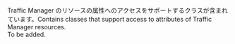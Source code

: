 <Namespace Name="Microsoft.Azure.Management.TrafficManager.Models">
  <Docs>
    <summary><span data-ttu-id="a75d5-101">Traffic Manager のリソースの属性へのアクセスをサポートするクラスが含まれています。</span><span class="sxs-lookup"><span data-stu-id="a75d5-101">Contains classes that support access to attributes of Traffic Manager resources.</span></span></summary> 
    <remarks>To be added.</remarks>
  </Docs>
</Namespace>

